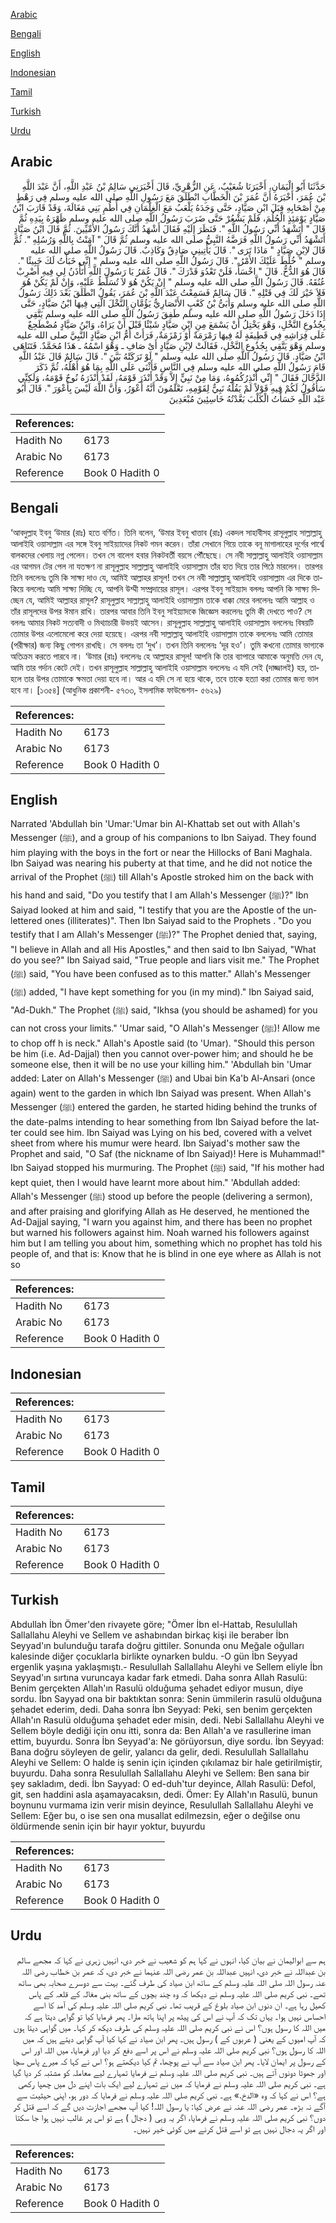 [Arabic](#arabic)

[Bengali](#bengali)

[English](#english)

[Indonesian](#indonesian)

[Tamil](#tamil)

[Turkish](#turkish)

[Urdu](#urdu)

## Arabic


<div dir="rtl" lang="ar" style={{fontSize:'larger',backgroundColor:'#f8f9fa',padding:20}}>
حَدَّثَنَا أَبُو الْيَمَانِ، أَخْبَرَنَا شُعَيْبٌ، عَنِ الزُّهْرِيِّ، قَالَ أَخْبَرَنِي سَالِمُ بْنُ عَبْدِ اللَّهِ، أَنَّ عَبْدَ اللَّهِ بْنَ عُمَرَ، أَخْبَرَهُ أَنَّ عُمَرَ بْنَ الْخَطَّابِ انْطَلَقَ مَعَ رَسُولِ اللَّهِ صلى الله عليه وسلم فِي رَهْطٍ مِنْ أَصْحَابِهِ قِبَلَ ابْنِ صَيَّادٍ، حَتَّى وَجَدَهُ يَلْعَبُ مَعَ الْغِلْمَانِ فِي أُطُمِ بَنِي مَغَالَةَ، وَقَدْ قَارَبَ ابْنُ صَيَّادٍ يَوْمَئِذٍ الْحُلُمَ، فَلَمْ يَشْعُرْ حَتَّى ضَرَبَ رَسُولُ اللَّهِ صلى الله عليه وسلم ظَهْرَهُ بِيَدِهِ ثُمَّ قَالَ ‏"‏ أَتَشْهَدُ أَنِّي رَسُولُ اللَّهِ ‏"‏‏.‏ فَنَظَرَ إِلَيْهِ فَقَالَ أَشْهَدُ أَنَّكَ رَسُولُ الأُمِّيِّينَ‏.‏ ثُمَّ قَالَ ابْنُ صَيَّادٍ أَتَشْهَدُ أَنِّي رَسُولُ اللَّهِ فَرَضَّهُ النَّبِيُّ صلى الله عليه وسلم ثُمَّ قَالَ ‏"‏ آمَنْتُ بِاللَّهِ وَرُسُلِهِ ‏"‏‏.‏ ثُمَّ قَالَ لاِبْنِ صَيَّادٍ ‏"‏ مَاذَا تَرَى ‏"‏‏.‏ قَالَ يَأْتِينِي صَادِقٌ وَكَاذِبٌ‏.‏ قَالَ رَسُولُ اللَّهِ صلى الله عليه وسلم ‏"‏ خُلِّطَ عَلَيْكَ الأَمْرُ ‏"‏‏.‏ قَالَ رَسُولُ اللَّهِ صلى الله عليه وسلم ‏"‏ إِنِّي خَبَأْتُ لَكَ خَبِيئًا ‏"‏‏.‏ قَالَ هُوَ الدُّخُّ‏.‏ قَالَ ‏"‏ اخْسَأْ، فَلَنْ تَعْدُوَ قَدْرَكَ ‏"‏‏.‏ قَالَ عُمَرُ يَا رَسُولَ اللَّهِ أَتَأْذَنُ لِي فِيهِ أَضْرِبْ عُنُقَهُ‏.‏ قَالَ رَسُولُ اللَّهِ صلى الله عليه وسلم ‏"‏ إِنْ يَكُنْ هُوَ لاَ تُسَلَّطُ عَلَيْهِ، وَإِنْ لَمْ يَكُنْ هُوَ فَلاَ خَيْرَ لَكَ فِي قَتْلِهِ ‏"‏‏.‏ قَالَ سَالِمٌ فَسَمِعْتُ عَبْدَ اللَّهِ بْنَ عُمَرَ، يَقُولُ انْطَلَقَ بَعْدَ ذَلِكَ رَسُولُ اللَّهِ صلى الله عليه وسلم وَأُبَىُّ بْنُ كَعْبٍ الأَنْصَارِيُّ يَؤُمَّانِ النَّخْلَ الَّتِي فِيهَا ابْنُ صَيَّادٍ، حَتَّى إِذَا دَخَلَ رَسُولُ اللَّهِ صلى الله عليه وسلم طَفِقَ رَسُولُ اللَّهِ صلى الله عليه وسلم يَتَّقِي بِجُذُوعِ النَّخْلِ، وَهْوَ يَخْتِلُ أَنْ يَسْمَعَ مِنِ ابْنِ صَيَّادٍ شَيْئًا قَبْلَ أَنْ يَرَاهُ، وَابْنُ صَيَّادٍ مُضْطَجِعٌ عَلَى فِرَاشِهِ فِي قَطِيفَةٍ لَهُ فِيهَا رَمْرَمَةٌ أَوْ زَمْزَمَةٌ، فَرَأَتْ أُمُّ ابْنِ صَيَّادٍ النَّبِيَّ صلى الله عليه وسلم وَهْوَ يَتَّقِي بِجُذُوعِ النَّخْلِ، فَقَالَتْ لاِبْنِ صَيَّادٍ أَىْ صَافِ ـ وَهْوَ اسْمُهُ ـ هَذَا مُحَمَّدٌ‏.‏ فَتَنَاهَى ابْنُ صَيَّادٍ‏.‏ قَالَ رَسُولُ اللَّهِ صلى الله عليه وسلم ‏"‏ لَوْ تَرَكَتْهُ بَيَّنَ ‏"‏‏.‏ قَالَ سَالِمٌ قَالَ عَبْدُ اللَّهِ قَامَ رَسُولُ اللَّهِ صلى الله عليه وسلم فِي النَّاسِ فَأَثْنَى عَلَى اللَّهِ بِمَا هُوَ أَهْلُهُ، ثُمَّ ذَكَرَ الدَّجَّالَ فَقَالَ ‏"‏ إِنِّي أُنْذِرُكُمُوهُ، وَمَا مِنْ نَبِيٍّ إِلاَّ وَقَدْ أَنْذَرَ قَوْمَهُ، لَقَدْ أَنْذَرَهُ نُوحٌ قَوْمَهُ، وَلَكِنِّي سَأَقُولُ لَكُمْ فِيهِ قَوْلاً لَمْ يَقُلْهُ نَبِيٌّ لِقَوْمِهِ، تَعْلَمُونَ أَنَّهُ أَعْوَرُ، وَأَنَّ اللَّهَ لَيْسَ بِأَعْوَرَ ‏"‏‏. قَالَ أَبُو عَبْد اللَّهِ خَسَأْتُ الْكَلْبَ بَعَّدْتُهُ خَاسِئِينَ مُبْعَدِينَ
</div>
<div style={{backgroundColor:'#f8f9fa',padding:20, marginBottom: 10}}><table> <thead> <tr> <th>References:</th> <th></th> </tr> </thead> <tbody><tr><td>Hadith No</td><td>6173</td></tr><tr><td>Arabic No</td><td>6173</td></tr><tr><td>Reference</td><td>Book 0 Hadith 0</td></tr></tbody></table></div>

## Bengali


<div dir="ltr" lang="bn" style={{fontSize:'larger',backgroundColor:'#f8f9fa',padding:20}}>
‘আবদুল্লাহ ইবনু ‘উমার (রাঃ) হতে বর্ণিত। তিনি বলেন, ‘উমার ইবনু খাত্তাব (রাঃ) একদল সাহাবীসহ রাসূলুল্লাহ সাল্লাল্লাহু আলাইহি ওয়াসাল্লাম এর সঙ্গে ইবনু সাইয়্যাদের নিকট গমন করেন। তাঁরা সেখানে গিয়ে তাকে বনূ মাগালাহের দুর্গের পার্শ্বে বালকদের খেলায় নগ্ন পেলেন। তখন সে বালেগ হবার নিকটবর্তী বয়সে পৌঁছেছে। সে নবী সাল্লাল্লাহু আলাইহি ওয়াসাল্লাম এর আগমন টের পেল না যতক্ষণ না রাসূলুল্লাহ সাল্লাল্লাহু আলাইহি ওয়াসাল্লাম তাঁর হাত দিয়ে তার পিঠে মারলেন। তারপর তিনি বললেনঃ তুমি কি সাক্ষ্য দাও যে, আমিই আল্লাহর রাসূল! তখন সে নবী সাল্লাল্লাহু আলাইহি ওয়াসাল্লাম এর দিকে তাকিয়ে বললোঃ আমি সাক্ষ্য দিচ্ছি যে, আপনি উম্মী সম্প্রদায়ের রাসূল। এরপর ইবনু সাইয়্যাদ বললঃ আপনি কি সাক্ষ্য দিচ্ছেন যে, আমিই আল্লাহর রাসূল? রাসূলুল্লাহ সাল্লাল্লাহু আলাইহি ওয়াসাল্লাম তাকে ধাক্কা মেরে বললেনঃ আমি আল্লাহ ও তাঁর রাসূলদের উপর ঈমান রাখি। তারপর আবার তিনি ইবনু সাইয়্যাদকে জিজ্ঞেস করলেনঃ তুমি কী দেখতে পাও? সে বললঃ আমার নিকট সত্যবাদী ও মিথ্যাচারী উভয়ই আসেন। রাসূলুল্লাহ সাল্লাল্লাহু আলাইহি ওয়াসাল্লাম বললেনঃ বিষয়টি তোমার উপর এলোমেলো করে দেয়া হয়েছে। এরপর নবী সাল্লাল্লাহু আলাইহি ওয়াসাল্লাম তাকে বললেনঃ আমি তোমার (পরীক্ষার) জন্য কিছু গোপন রাখছি। সে বললঃ তা ‘দুখ’। তখন তিনি বললেনঃ ‘দূর হও’। তুমি কখনো তোমার ভাগ্যকে অতিক্রম করতে পারবে না। ‘উমার (রাঃ) বললেনঃ হে আল্লাহর রাসূল! আপনি কি তার ব্যাপারে আমাকে অনুমতি দেন যে, আমি তার গর্দান কেটে দেই। তখন রাসূলুল্লাহ সাল্লাল্লাহু আলাইহি ওয়াসাল্লাম বললেনঃ এ যদি সেই (দাজ্জালই) হয়, তাহলে তার উপর তোমাকে ক্ষমতা দেয়া হবে না। আর এ যদি সে না হয়ে থাকে, তবে তাকে হত্যা করা তোমার জন্য ভাল হবে না। [১৩৫৪] (আধুনিক প্রকাশনী- ৫৭৩৩, ইসলামিক ফাউন্ডেশন- ৫৬২৯)
</div>
<div style={{backgroundColor:'#f8f9fa',padding:20, marginBottom: 10}}><table> <thead> <tr> <th>References:</th> <th></th> </tr> </thead> <tbody><tr><td>Hadith No</td><td>6173</td></tr><tr><td>Arabic No</td><td>6173</td></tr><tr><td>Reference</td><td>Book 0 Hadith 0</td></tr></tbody></table></div>

## English


<div dir="ltr" lang="en" style={{fontSize:'larger',backgroundColor:'#f8f9fa',padding:20}}>
Narrated 'Abdullah bin 'Umar:'Umar bin Al-Khattab set out with Allah's Messenger (ﷺ), and a group of his companions to Ibn Saiyad. They found him playing with the boys in the fort or near the Hillocks of Bani Maghala. Ibn Saiyad was nearing his puberty at that time, and he did not notice the arrival of the Prophet (ﷺ) till Allah's Apostle stroked him on the back with his hand and said, "Do you testify that I am Allah's Messenger (ﷺ)?" Ibn Saiyad looked at him and said, "I testify that you are the Apostle of the unlettered ones (illiterates)". Then Ibn Saiyad said to the Prophets . "Do you testify that I am Allah's Messenger (ﷺ)?" The Prophet denied that, saying, "I believe in Allah and all His Apostles," and then said to Ibn Saiyad, "What do you see?" Ibn Saiyad said, "True people and liars visit me." The Prophet (ﷺ) said, "You have been confused as to this matter." Allah's Messenger (ﷺ) added, "I have kept something for you (in my mind)." Ibn Saiyad said, "Ad-Dukh." The Prophet (ﷺ) said, "Ikhsa (you should be ashamed) for you can not cross your limits." 'Umar said, "O Allah's Messenger (ﷺ)! Allow me to chop off h is neck." Allah's Apostle said (to 'Umar). "Should this person be him (i.e. Ad-Dajjal) then you cannot over-power him; and should he be someone else, then it will be no use your killing him." 'Abdullah bin 'Umar added: Later on Allah's Messenger (ﷺ) and Ubai bin Ka'b Al-Ansari (once again) went to the garden in which Ibn Saiyad was present. When Allah's Messenger (ﷺ) entered the garden, he started hiding behind the trunks of the date-palms intending to hear something from Ibn Saiyad before the latter could see him. Ibn Saiyad was Lying on his bed, covered with a velvet sheet from where his mumur were heard. Ibn Saiyad's mother saw the Prophet and said, "O Saf (the nickname of Ibn Saiyad)! Here is Muhammad!" Ibn Saiyad stopped his murmuring. The Prophet (ﷺ) said, "If his mother had kept quiet, then I would have learnt more about him." 'Abdullah added: Allah's Messenger (ﷺ) stood up before the people (delivering a sermon), and after praising and glorifying Allah as He deserved, he mentioned the Ad-Dajjal saying, "I warn you against him, and there has been no prophet but warned his followers against him. Noah warned his followers against him but I am telling you about him, something which no prophet has told his people of, and that is: Know that he is blind in one eye where as Allah is not so
</div>
<div style={{backgroundColor:'#f8f9fa',padding:20, marginBottom: 10}}><table> <thead> <tr> <th>References:</th> <th></th> </tr> </thead> <tbody><tr><td>Hadith No</td><td>6173</td></tr><tr><td>Arabic No</td><td>6173</td></tr><tr><td>Reference</td><td>Book 0 Hadith 0</td></tr></tbody></table></div>

## Indonesian


<div dir="ltr" lang="id" style={{fontSize:'larger',backgroundColor:'#f8f9fa',padding:20}}>

</div>
<div style={{backgroundColor:'#f8f9fa',padding:20, marginBottom: 10}}><table> <thead> <tr> <th>References:</th> <th></th> </tr> </thead> <tbody><tr><td>Hadith No</td><td>6173</td></tr><tr><td>Arabic No</td><td>6173</td></tr><tr><td>Reference</td><td>Book 0 Hadith 0</td></tr></tbody></table></div>

## Tamil


<div dir="ltr" lang="ta" style={{fontSize:'larger',backgroundColor:'#f8f9fa',padding:20}}>

</div>
<div style={{backgroundColor:'#f8f9fa',padding:20, marginBottom: 10}}><table> <thead> <tr> <th>References:</th> <th></th> </tr> </thead> <tbody><tr><td>Hadith No</td><td>6173</td></tr><tr><td>Arabic No</td><td>6173</td></tr><tr><td>Reference</td><td>Book 0 Hadith 0</td></tr></tbody></table></div>

## Turkish


<div dir="ltr" lang="tr" style={{fontSize:'larger',backgroundColor:'#f8f9fa',padding:20}}>
Abdullah İbn Ömer'den rivayete göre; "Ömer İbn el-Hattab, Resulullah Sallallahu Aleyhi ve Sellem ve ashabından birkaç kişi ile beraber İbn Seyyad'ın bulunduğu tarafa doğru gittiler. Sonunda onu Meğale oğulları kalesinde diğer çocuklarla birlikte oynarken buldu. -O gün İbn Seyyad ergenlik yaşına yaklaşmıştı.- Resulullah Sallallahu Aleyhi ve Sellem eliyle İbn Seyyad'ın sırtına vuruncaya kadar fark etmedi. Daha sonra Allah Rasulü: Benim gerçekten Allah'ın Rasulü olduğuma şehadet ediyor musun, diye sordu. İbn Sayyad ona bir baktıktan sonra: Senin ümmilerin rasulü olduğuna şehadet ederim, dedi. Daha sonra İbn Seyyad: Peki, sen benim gerçekten Allah'ın Rasulü olduğuma şehadet eder misin, dedi. Nebi Sallallahu Aleyhi ve Sellem böyle dediği için onu itti, sonra da: Ben Allah'a ve rasullerine iman ettim, buyurdu. Sonra İbn Seyyad'a: Ne görüyorsun, diye sordu. İbn Seyyad: Bana doğru söyleyen de gelir, yalancı da gelir, dedi. Resulullah Sallallahu Aleyhi ve Sellem: O halde iş senin için içinden çıkılamaz bir hale getirilmiştir, buyurdu. Daha sonra Resulullah Sallallahu Aleyhi ve Sellem: Ben sana bir şey sakladım, dedi. İbn Sayyad: O ed-duh'tur deyince, Allah Rasulü: Defol, git, sen haddini asla aşamayacaksın, dedi. Ömer: Ey Allah'ın Rasulü, bunun boynunu vurmama izin verir misin deyince, Resulullah Sallallahu Aleyhi ve Sellem: Eğer bu, o ise sen ona musallat edilmezsin, eğer o değilse onu öldürmende senin için bir hayır yoktur, buyurdu
</div>
<div style={{backgroundColor:'#f8f9fa',padding:20, marginBottom: 10}}><table> <thead> <tr> <th>References:</th> <th></th> </tr> </thead> <tbody><tr><td>Hadith No</td><td>6173</td></tr><tr><td>Arabic No</td><td>6173</td></tr><tr><td>Reference</td><td>Book 0 Hadith 0</td></tr></tbody></table></div>

## Urdu


<div dir="rtl" lang="ur" style={{fontSize:'larger',backgroundColor:'#f8f9fa',padding:20}}>
ہم سے ابوالیمان نے بیان کیا، انہوں نے کہا ہم کو شعیب نے خبر دی، انہیں زہری نے کہا کہ مجھے سالم بن عبداللہ نے خبر دی، انہیں عبداللہ بن عمر رضی اللہ عنہما نے خبر دی، کہ عمر بن خطاب رضی اللہ عنہ رسول اللہ صلی اللہ علیہ وسلم کے ساتھ ابن صیاد کی طرف گئے۔ بہت سے دوسرے صحابہ بھی ساتھ تھے۔ نبی کریم صلی اللہ علیہ وسلم نے دیکھا کہ وہ چند بچوں کے ساتھ بنی مغالہ کے قلعہ کے پاس کھیل رہا ہے۔ ان دنوں ابن صیاد بلوغ کے قریب تھا۔ نبی کریم صلی اللہ علیہ وسلم کی آمد کا اسے احساس نہیں ہوا۔ یہاں تک کہ آپ نے اس کی پیٹھ پر اپنا ہاتھ مارا۔ پھر فرمایا کیا تو گواہی دیتا ہے کہ میں اللہ کا رسول ہوں؟ اس نے نبی کریم صلی اللہ علیہ وسلم کی طرف دیکھ کر کہا۔ میں گواہی دیتا ہوں کہ آپ امیوں کے یعنی ( عربوں کے ) رسول ہیں۔ پھر ابن صیاد نے کہا کیا آپ گواہی دیتے ہیں کہ میں اللہ کا رسول ہوں؟ نبی کریم صلی اللہ علیہ وسلم نے اس پر اسے دفع کر دیا اور فرمایا، میں اللہ اور اس کے رسول پر ایمان لایا۔ پھر ابن صیاد سے آپ نے پوچھا، تم کیا دیکھتے ہو؟ اس نے کہا کہ میرے پاس سچا اور جھوٹا دونوں آتے ہیں۔ نبی کریم صلی اللہ علیہ وسلم نے فرمایا تمہارے لیے معاملہ کو مشتبہ کر دیا گیا ہے۔ نبی کریم صلی اللہ علیہ وسلم نے فرمایا کہ میں نے تمہارے لیے ایک بات اپنے دل میں چھپا رکھی ہے؟ اس نے کہا کہ وہ «الدخ‏.‏» ہے۔ نبی کریم صلی اللہ علیہ وسلم نے فرمایا کہ دور ہو، اپنی حیثیت سے آگے نہ بڑھ۔ عمر رضی اللہ عنہ نے عرض کیا: یا رسول اللہ! کیا آپ مجھے اجازت دیں گے کہ اسے قتل کر دوں؟ نبی کریم صلی اللہ علیہ وسلم نے فرمایا، اگر یہ وہی ( دجال ) ہے تو اس پر غالب نہیں ہوا جا سکتا اور اگر یہ دجال نہیں ہے تو اسے قتل کرنے میں کوئی خیر نہیں۔
</div>
<div style={{backgroundColor:'#f8f9fa',padding:20, marginBottom: 10}}><table> <thead> <tr> <th>References:</th> <th></th> </tr> </thead> <tbody><tr><td>Hadith No</td><td>6173</td></tr><tr><td>Arabic No</td><td>6173</td></tr><tr><td>Reference</td><td>Book 0 Hadith 0</td></tr></tbody></table></div>